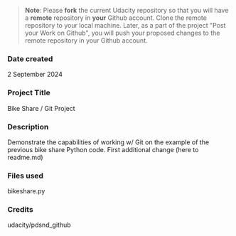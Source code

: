 >**Note**: Please **fork** the current Udacity repository so that you will have a **remote** repository in **your** Github account. Clone the remote repository to your local machine. Later, as a part of the project "Post your Work on Github", you will push your proposed changes to the remote repository in your Github account.

### Date created
2 September 2024

### Project Title
Bike Share / Git Project

### Description
Demonstrate the capabilities of working w/ Git on the example of the previous bike share Python code.
First additional change (here to readme.md)

### Files used
bikeshare.py

### Credits
udacity/pdsnd_github

